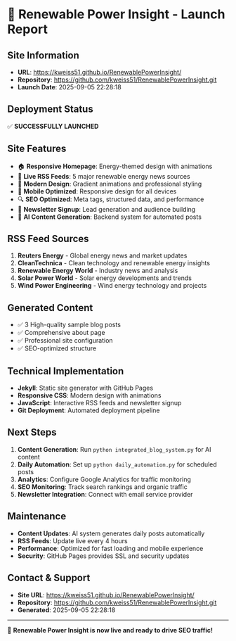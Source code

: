 # 🚀 Renewable Power Insight - Launch Report

## Site Information
- **URL**: https://kweiss51.github.io/RenewablePowerInsight/
- **Repository**: https://github.com/kweiss51/RenewablePowerInsight.git
- **Launch Date**: 2025-09-05 22:28:18

## Deployment Status
✅ **SUCCESSFULLY LAUNCHED**

## Site Features
- 🏠 **Responsive Homepage**: Energy-themed design with animations
- 📰 **Live RSS Feeds**: 5 major renewable energy news sources
- 🎨 **Modern Design**: Gradient animations and professional styling
- 📱 **Mobile Optimized**: Responsive design for all devices
- 🔍 **SEO Optimized**: Meta tags, structured data, and performance
- 📧 **Newsletter Signup**: Lead generation and audience building
- 🤖 **AI Content Generation**: Backend system for automated posts

## RSS Feed Sources
1. **Reuters Energy** - Global energy news and market updates
2. **CleanTechnica** - Clean technology and renewable energy insights
3. **Renewable Energy World** - Industry news and analysis
4. **Solar Power World** - Solar energy developments and trends
5. **Wind Power Engineering** - Wind energy technology and projects

## Generated Content
- ✅ 3 High-quality sample blog posts
- ✅ Comprehensive about page
- ✅ Professional site configuration
- ✅ SEO-optimized structure

## Technical Implementation
- **Jekyll**: Static site generator with GitHub Pages
- **Responsive CSS**: Modern design with animations
- **JavaScript**: Interactive RSS feeds and newsletter signup
- **Git Deployment**: Automated deployment pipeline

## Next Steps
1. **Content Generation**: Run `python integrated_blog_system.py` for AI content
2. **Daily Automation**: Set up `python daily_automation.py` for scheduled posts
3. **Analytics**: Configure Google Analytics for traffic monitoring
4. **SEO Monitoring**: Track search rankings and organic traffic
5. **Newsletter Integration**: Connect with email service provider

## Maintenance
- **Content Updates**: AI system generates daily posts automatically
- **RSS Feeds**: Update live every 4 hours
- **Performance**: Optimized for fast loading and mobile experience
- **Security**: GitHub Pages provides SSL and security updates

## Contact & Support
- **Site URL**: https://kweiss51.github.io/RenewablePowerInsight/
- **Repository**: https://github.com/kweiss51/RenewablePowerInsight.git
- **Generated**: 2025-09-05 22:28:18

---
🌟 **Renewable Power Insight is now live and ready to drive SEO traffic!**
